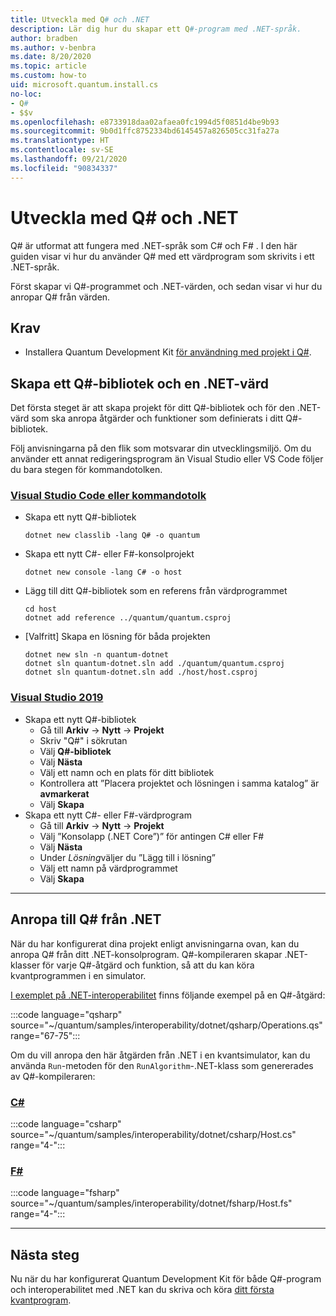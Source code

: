 ```yaml
---
title: Utveckla med Q# och .NET
description: Lär dig hur du skapar ett Q#-program med .NET-språk.
author: bradben
ms.author: v-benbra
ms.date: 8/20/2020
ms.topic: article
ms.custom: how-to
uid: microsoft.quantum.install.cs
no-loc:
- Q#
- $$v
ms.openlocfilehash: e8733918daa02afaea0fc1994d5f0851d4be9b93
ms.sourcegitcommit: 9b0d1ffc8752334bd6145457a826505cc31fa27a
ms.translationtype: HT
ms.contentlocale: sv-SE
ms.lasthandoff: 09/21/2020
ms.locfileid: "90834337"
---
```

# <a name="develop-with-no-locq-and-net"></a>Utveckla med Q# och .NET

Q# är utformat att fungera med .NET-språk som C# och F# .
I den här guiden visar vi hur du använder Q# med ett värdprogram som skrivits i ett .NET-språk.

Först skapar vi Q#-programmet och .NET-värden, och sedan visar vi hur du anropar Q# från värden.

## <a name="prerequisites"></a>Krav

- Installera Quantum Development Kit [för användning med projekt i Q#](xref:microsoft.quantum.install.standalone).

## <a name="creating-a-no-locq-library-and-a-net-host"></a>Skapa ett Q#-bibliotek och en .NET-värd

Det första steget är att skapa projekt för ditt Q#-bibliotek och för den .NET-värd som ska anropa åtgärder och funktioner som definierats i ditt Q#-bibliotek.

Följ anvisningarna på den flik som motsvarar din utvecklingsmiljö.
Om du använder ett annat redigeringsprogram än Visual Studio eller VS Code följer du bara stegen för kommandotolken.

### <a name="visual-studio-code-or-command-prompt"></a>[Visual Studio Code eller kommandotolk](#tab/tabid-cmdline)

- Skapa ett nytt Q#-bibliotek

  ```dotnetcli
  dotnet new classlib -lang Q# -o quantum
  ```

- Skapa ett nytt C#- eller F#-konsolprojekt

  ```dotnetcli
  dotnet new console -lang C# -o host  
  ```

- Lägg till ditt Q#-bibliotek som en referens från värdprogrammet

  ```dotnetcli
  cd host
  dotnet add reference ../quantum/quantum.csproj
  ```

- [Valfritt] Skapa en lösning för båda projekten

  ```dotnetcli
  dotnet new sln -n quantum-dotnet
  dotnet sln quantum-dotnet.sln add ./quantum/quantum.csproj
  dotnet sln quantum-dotnet.sln add ./host/host.csproj
  ```

### <a name="visual-studio-2019"></a>[Visual Studio 2019](#tab/tabid-vs2019)

- Skapa ett nytt Q#-bibliotek
  - Gå till **Arkiv** -> **Nytt** -> **Projekt**
  - Skriv "Q#" i sökrutan
  - Välj **Q#-bibliotek**
  - Välj **Nästa**
  - Välj ett namn och en plats för ditt bibliotek
  - Kontrollera att ”Placera projektet och lösningen i samma katalog” är **avmarkerat**
  - Välj **Skapa**
- Skapa ett nytt C#- eller F#-värdprogram
  - Gå till **Arkiv** → **Nytt** → **Projekt**
  - Välj ”Konsolapp (.NET Core”)” för antingen C# eller F#
  - Välj **Nästa**
  - Under *Lösning*väljer du ”Lägg till i lösning”
  - Välj ett namn på värdprogrammet
  - Välj **Skapa**

***

## <a name="calling-into-no-locq-from-net"></a>Anropa till Q# från .NET

När du har konfigurerat dina projekt enligt anvisningarna ovan, kan du anropa Q# från ditt .NET-konsolprogram.
Q#-kompileraren skapar .NET-klasser för varje Q#-åtgärd och funktion, så att du kan köra kvantprogrammen i en simulator.

[I exemplet på .NET-interoperabilitet](https://github.com/microsoft/Quantum/tree/main/samples/interoperability/dotnet) finns följande exempel på en Q#-åtgärd:

:::code language="qsharp" source="~/quantum/samples/interoperability/dotnet/qsharp/Operations.qs" range="67-75":::

Om du vill anropa den här åtgärden från .NET i en kvantsimulator, kan du använda `Run`-metoden för den `RunAlgorithm`-.NET-klass som genererades av Q#-kompileraren:

### <a name="c"></a>[C#](#tab/tabid-csharp)

:::code language="csharp" source="~/quantum/samples/interoperability/dotnet/csharp/Host.cs" range="4-":::

### <a name="f"></a>[F#](#tab/tabid-fsharp)

:::code language="fsharp" source="~/quantum/samples/interoperability/dotnet/fsharp/Host.fs" range="4-":::

***
    
## <a name="next-steps"></a>Nästa steg

Nu när du har konfigurerat Quantum Development Kit för både Q#-program och interoperabilitet med .NET kan du skriva och köra [ditt första kvantprogram](xref:microsoft.quantum.quickstarts.qrng).
